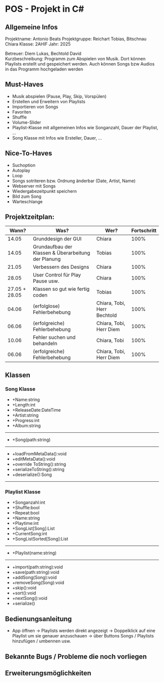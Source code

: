 # POS - Projekt in C#

## Allgemeine Infos
Projektname: Antonio Beats
Projektgruppe: Reichart Tobias, Bitschnau Chiara
Klasse: 2AHIF
Jahr: 2025

Betreuer: Diem Lukas, Bechtold David                                                                                
Kurzbeschreibung: 
Programm zum Abspielen von Musik. Dort können Playlists erstellt und gespeichert werden.
Auch können Songs bzw Audios in das Programm hochgeladen werden


## Must-Haves
- Musik abspielen (Pause, Play, Skip, Vorspülen)
- Erstellen und Erweitern von Playlists
- Importieren von Songs
- Favoriten
- Shuffle
- Volume-Slider
- Playlist-Klasse mit allgemeinen Infos wie Songanzahl, Dauer der Playlist, ...
- Song Klasse mit Infos wie Ersteller, Dauer, ...


## Nice-To-Haves
- Suchoption
- Autoplay
- Loop
- Songs sotriteren bzw. Ordnung änderbar (Date, Artist, Name)
- Webserver mit Songs
- Wiedergabezeitpunkt speichern
- Bild zum Song
- Warteschlange

## Projektzeitplan:
| Wann? | Was? | Wer? | Fortschritt |
|----------|----------|----------|----------|
| 14.05 | Grunddesign der GUI | Chiara | 100% |
| 14.05 | Grundaufbau der Klassen & Überarbeitung der Planung | Tobias | 100% |
| 21.05 | Verbessern des Designs | Chiara | 100% |
| 28.05 | User Control für Play Pause usw. | Chiara | 100% |
| 27.05 + 28.05 | Klassen so gut wie fertig coden | Tobias | 100% |
| 04.06 | (erfolglose) Fehlerbehebung | Chiara, Tobi, Herr Bechtold | 100% |
| 06.06 | (erfolgreiche) Fehlerbehebung | Chiara, Tobi, Herr Diem | 100% |
| 10.06 | Fehler suchen und behandeln| Chiara, Tobi | 100% |
| 06.06 | (erfolgreiche) Fehlerbehebung | Chiara, Tobi, Herr Diem | 100% |



## Klassen
### Song Klasse
- +Name:string
- +Length:int
- +ReleaseDate:DateTime
- +Artist:string
- +Progress:int
- +Album:string
- --------------------------
- +Song(path:string)
- --------------------------
- +loadFromMetaData():void
- +editMetaData():void
- +override ToString():string
- +serializeToString():string
- +deserialize():Song
- --------------------------

### Playlist Klasse
- +Songanzahl:int 
- +Shuffle:bool 
- +Repeat:bool 
- +Name:string 
- +Playtime:int 
- +SongList[Song]:List 
- +CurrentSong:int 
- +SongListSorted[Song]:List
- --------------------------
- +Playlist(name:string)
- --------------------------
- +import(path:string):void 
- +save(path:string):void 
- +addSong(Song):void 
- +removeSong(Song):void 
- +skip():void 
- +sort():void 
- +nextSong():void 
- +serialize() 




## Bedienungsanleitung
- App öffnen -> Playlists werden direkt angezeigt -> Doppelklick auf eine Playlist um sie genauer anzuschauen -> über Buttons Songs / Playlists hinzufügen / umbennen usw.

## Bekannte Bugs / Probleme die noch vorliegen
## Erweiterungsmöglichkeiten

